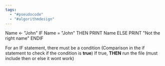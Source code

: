 ```yaml
---
tags:
  - "#pseudocode"
  - "#algorithmdesign"
---
```


Name <- "John"
IF Name = "John"
	THEN
		PRINT Name
	ELSE
		PRINT "Not the right name"
ENDIF

For an IF statement, there must be a condition (Comparison in the if statement to check if the condition is **true**)
If true, **THEN** run the file (must include then or else it wont work)

